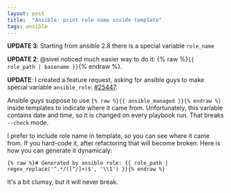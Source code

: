 ```yaml
---
layout: post
title:  "Ansible: print role name inside template"
tags: ansible
---
```

**UPDATE 3**: Starting from ansible 2.8 there is a special variable `role_name`

**UPDATE 2**: @sivel noticed much easier way to do it: {% raw %}`{{ role_path | basename }}`{% endraw %}.

**UPDATE**: I created a feature request, asking for ansible guys to make special variable `ansible_role`: [#25447](https://github.com/ansible/ansible/issues/25447).

Ansible guys suppose to use `{% raw %}{{ ansible_managed }}{% endraw %}` inside templates to indicate where it came from. Unfortunately, this variable contains date and time, so it is changed on every playbook run. That breaks `--check` mode.

I prefer to include role name in template, so you can see where it came from. If you hard-code it, after refactoring that will become broken. Here is how you can generate it dynamicaly:

```
{% raw %}# Generated by ansible role: {{ role_path | regex_replace('^.*/([^/]+)$', '\\1') }}{% endraw %}
```
It's a bit clumsy, but it will never break.
